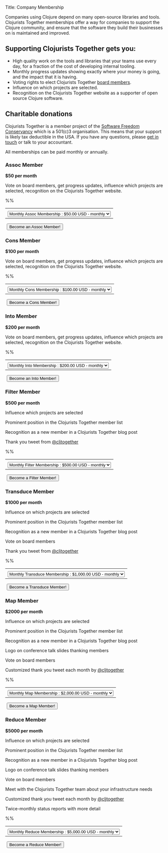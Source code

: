 Title: Company Membership  


Companies using Clojure depend on many open-source libraries and tools. Clojurists Together memberships offer a way for companies to support the Clojure community, and ensure that the software they build their businesses on is maintained and improved.

## Supporting Clojurists Together gets you:

* High quality work on the tools and libraries that your teams use every day, for a fraction of the cost of developing internal tooling.
* Monthly progress updates showing exactly where your money is going, and the impact that it is having.
* Voting rights to elect Clojurists Together [board members](/team).
* Influence on which projects are selected.
* Recognition on the Clojurists Together website as a supporter of open source Clojure software.

## Charitable donations

Clojurists Together is a member project of the [Software Freedom Conservancy](https://sfconservancy.org) which is a 501\(c)3 organisation. This means that your support is likely tax deductible in the USA. If you have any questions, please [get in touch](/contact) or talk to your accountant.

<section class="membership-tiers">
<p>All memberships can be paid monthly or annually.</p> 
<section class="membership-tier">
<h3>Assoc Member</h3>

<b>$50 per month</b>

<p>Vote on board members, get progress updates, influence which projects are selected, recognition on the Clojurists Together website.</p>


<form action="https://www.paypal.com/cgi-bin/webscr" method="post" target="_top">
<input type="hidden" name="cmd" value="_s-xclick">
%<input type="hidden" name="hosted_button_id" value="7MEVKKH4TQ336">%
<table>
<tr>
<td>
<input type="hidden" name="on0" value="Membership Level"></td></tr>
<tr><td><select name="os0">
	<option value="Monthly Assoc Membership">Monthly Assoc Membership : $50.00 USD - monthly</option>
	<option value="Yearly Assoc Membership">Yearly Assoc Membership : $600.00 USD - yearly</option>
</select> </td></tr>
</table>
<input type="hidden" name="currency_code" value="USD">
<img alt="" border="0" src="https://www.paypalobjects.com/en_US/i/scr/pixel.gif" width="1" height="1">
<button class="become-a-member">Become an Assoc Member!</button>
</form>


</section>

<section class="membership-tier">
<h3>Cons Member</h3>

<b>$100 per month</b>

<p>Vote on board members, get progress updates, influence which projects are selected, recognition on the Clojurists Together website.</p>


<form action="https://www.paypal.com/cgi-bin/webscr" method="post" target="_top">
<input type="hidden" name="cmd" value="_s-xclick">
%<input type="hidden" name="hosted_button_id" value="7BLAYU6JEPXZ6">%
<table>
<tr><td><input type="hidden" name="on0" value="Membership Level"></td></tr><tr><td><select name="os0">
	<option value="Monthly Cons Membership">Monthly Cons Membership : $100.00 USD - monthly</option>
	<option value="Yearly Cons Membership">Yearly Cons Membership : $1,200.00 USD - yearly</option>
</select> </td></tr>
</table>
<input type="hidden" name="currency_code" value="USD">

<img alt="" border="0" src="https://www.paypalobjects.com/en_US/i/scr/pixel.gif" width="1" height="1">
<button class="become-a-member">Become a Cons Member!</button>
</form>


</section>

<section class="membership-tier">
<h3>Into Member</h3>

<b>$200 per month</b>

<p>Vote on board members, get progress updates, influence which projects are selected, recognition on the Clojurists Together website.</p>


<form action="https://www.paypal.com/cgi-bin/webscr" method="post" target="_top">
<input type="hidden" name="cmd" value="_s-xclick">
%<input type="hidden" name="hosted_button_id" value="3486MRLANRSDQ">%
<table>
<tr><td><input type="hidden" name="on0" value="Membership Level"></td></tr><tr><td><select name="os0">
	<option value="Monthly Into Membership">Monthly Into Membership : $200.00 USD - monthly</option>
	<option value="Yearly Into Membership">Yearly Into Membership : $2,400.00 USD - yearly</option>
</select> </td></tr>
</table>
<input type="hidden" name="currency_code" value="USD">

<img alt="" border="0" src="https://www.paypalobjects.com/en_US/i/scr/pixel.gif" width="1" height="1">
<button class="become-a-member">Become an Into Member!</button>
</form>


</section>

<section class="membership-tier">
<h3>Filter Member</h3>

<b>$500 per month</b>

<p>Influence which projects are selected</p>

<p>Prominent position in the Clojurists Together member list</p>

<p>Recognition as a new member in a Clojurists Together blog post</p>

<p>Thank you tweet from <a href="https://twitter.com/cljtogether">@cljtogether</a></p></p>


<form action="https://www.paypal.com/cgi-bin/webscr" method="post" target="_top">
<input type="hidden" name="cmd" value="_s-xclick">
%<input type="hidden" name="hosted_button_id" value="ZCVLMJNPFJJMJ">%
<table>
<tr><td><input type="hidden" name="on0" value="Membership Level"></td></tr><tr><td><select name="os0">
	<option value="Monthly Filter Membership">Monthly Filter Membership : $500.00 USD - monthly</option>
	<option value="Yearly Filter Membership">Yearly Filter Membership : $6,000.00 USD - yearly</option>
</select> </td></tr>
</table>
<input type="hidden" name="currency_code" value="USD">

<img alt="" border="0" src="https://www.paypalobjects.com/en_US/i/scr/pixel.gif" width="1" height="1">
<button class="become-a-member">Become a Filter Member!</button>
</form>


</section>

<section class="membership-tier">
<h3>Transduce Member</h3>

<b>$1000 per month</b>

<p>Influence on which projects are selected</p>

<p>Prominent position in the Clojurists Together member list</p>

<p>Recognition as a new member in a Clojurists Together blog post</p>

<p>Vote on board members</p>

<p>Thank you tweet from <a href="https://twitter.com/cljtogether">@cljtogether</a></p>


<form action="https://www.paypal.com/cgi-bin/webscr" method="post" target="_top">
<input type="hidden" name="cmd" value="_s-xclick">
%<input type="hidden" name="hosted_button_id" value="3HUZJEBTYBLJA">%
<table>
<tr><td><input type="hidden" name="on0" value="Membership Level"></td></tr><tr><td><select name="os0">
	<option value="Monthly Transduce Membership">Monthly Transduce Membership : $1,000.00 USD - monthly</option>
	<option value="Yearly Transduce Membership">Yearly Transduce Membership : $12,000.00 USD - yearly</option>
</select> </td></tr>
</table>
<input type="hidden" name="currency_code" value="USD">

<img alt="" border="0" src="https://www.paypalobjects.com/en_US/i/scr/pixel.gif" width="1" height="1">
<button class="become-a-member">Become a Transduce Member!</button>
</form>


</section>

<section class="membership-tier">
<h3>Map Member</h3>

<b>$2000 per month</b>

<p>Influence on which projects are selected</p>

<p>Prominent position in the Clojurists Together member list</p>

<p>Recognition as a new member in a Clojurists Together blog post</p>

<p>Logo on conference talk slides thanking members</p>

<p>Vote on board members</p>

<p>Customized thank you tweet each month by <a href="https://twitter.com/cljtogether">@cljtogether</a></p>


<form action="https://www.paypal.com/cgi-bin/webscr" method="post" target="_top">
<input type="hidden" name="cmd" value="_s-xclick">
%<input type="hidden" name="hosted_button_id" value="YT98PJMCVF5U8">%
<table>
<tr><td><input type="hidden" name="on0" value="Membership Level"></td></tr><tr><td><select name="os0">
	<option value="Monthly Map Membership">Monthly Map Membership : $2,000.00 USD - monthly</option>
	<option value="Yearly Map Membership">Yearly Map Membership : $24,000.00 USD - yearly</option>
</select> </td></tr>
</table>
<input type="hidden" name="currency_code" value="USD">

<img alt="" border="0" src="https://www.paypalobjects.com/en_US/i/scr/pixel.gif" width="1" height="1">
<button class="become-a-member">Become a Map Member!</button>
</form>


</section>

<section class="membership-tier">
<h3>Reduce Member</h3>

<b>$5000 per month</b>

<p>Influence on which projects are selected</p>

<p>Prominent position in the Clojurists Together member list</p>

<p>Recognition as a new member in a Clojurists Together blog post</p>

<p>Logo on conference talk slides thanking members</p>

<p>Vote on board members</p>

<p>Meet with the Clojurists Together team about your infrastructure needs</p>

<p>Customized thank you tweet each month by <a href="https://twitter.com/cljtogether">@cljtogether</a></p></p>

<p>Twice-monthly status reports with more detail</p>


<form action="https://www.paypal.com/cgi-bin/webscr" method="post" target="_top">
<input type="hidden" name="cmd" value="_s-xclick">
%<input type="hidden" name="hosted_button_id" value="SSJ294XGD9DZJ">%
<table>
<tr><td><input type="hidden" name="on0" value="Membership Level"></td></tr><tr><td><select name="os0">
	<option value="Monthly Reduce Membership">Monthly Reduce Membership : $5,000.00 USD - monthly</option>
	<option value="Yearly Reduce Membership">Yearly Reduce Membership : $60,000.00 USD - yearly</option>
</select> </td></tr>
</table>
<input type="hidden" name="currency_code" value="USD">

<img alt="" border="0" src="https://www.paypalobjects.com/en_US/i/scr/pixel.gif" width="1" height="1">
<button class="become-a-member">Become a Reduce Member!</button>
</form>


</section>
